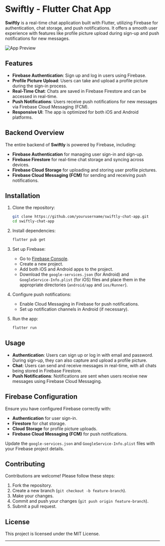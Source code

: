 # Swiftly - Flutter Chat App

**Swiftly** is a real-time chat application built with Flutter, utilizing Firebase for authentication, chat storage, and push notifications. It offers a smooth user experience with features like profile picture upload during sign-up and push notifications for new messages.

![App Preview](Assets/Image/preview.gif)

## Features

- **Firebase Authentication**: Sign up and log in users using Firebase.
- **Profile Picture Upload**: Users can take and upload a profile picture during the sign-in process.
- **Real-Time Chat**: Chats are saved in Firebase Firestore and can be accessed in real-time.
- **Push Notifications**: Users receive push notifications for new messages via Firebase Cloud Messaging (FCM).
- **Responsive UI**: The app is optimized for both iOS and Android platforms.

## Backend Overview

The entire backend of **Swiftly** is powered by Firebase, including:

- **Firebase Authentication** for managing user sign-in and sign-up.
- **Firebase Firestore** for real-time chat storage and syncing across devices.
- **Firebase Cloud Storage** for uploading and storing user profile pictures.
- **Firebase Cloud Messaging (FCM)** for sending and receiving push notifications.

## Installation

1. Clone the repository:

   ```bash
   git clone https://github.com/yourusername/swiftly-chat-app.git
   cd swiftly-chat-app
   ```

2. Install dependencies:

   ```bash
   flutter pub get
   ```

3. Set up Firebase:

   - Go to [Firebase Console](https://console.firebase.google.com/).
   - Create a new project.
   - Add both iOS and Android apps to the project.
   - Download the `google-services.json` (for Android) and `GoogleService-Info.plist` (for iOS) files and place them in the appropriate directories (`android/app` and `ios/Runner`).

4. Configure push notifications:

   - Enable Cloud Messaging in Firebase for push notifications.
   - Set up notification channels in Android (if necessary).

5. Run the app:

   ```bash
   flutter run
   ```

## Usage

- **Authentication**: Users can sign up or log in with email and password. During sign-up, they can also capture and upload a profile picture.
- **Chat**: Users can send and receive messages in real-time, with all chats being stored in Firebase Firestore.
- **Push Notifications**: Notifications are sent when users receive new messages using Firebase Cloud Messaging.

## Firebase Configuration

Ensure you have configured Firebase correctly with:

- **Authentication** for user sign-in.
- **Firestore** for chat storage.
- **Cloud Storage** for profile picture uploads.
- **Firebase Cloud Messaging (FCM)** for push notifications.

Update the `google-services.json` and `GoogleService-Info.plist` files with your Firebase project details.

## Contributing

Contributions are welcome! Please follow these steps:

1. Fork the repository.
2. Create a new branch (`git checkout -b feature-branch`).
3. Make your changes.
4. Commit and push your changes (`git push origin feature-branch`).
5. Submit a pull request.

## License

This project is licensed under the MIT License.

---
